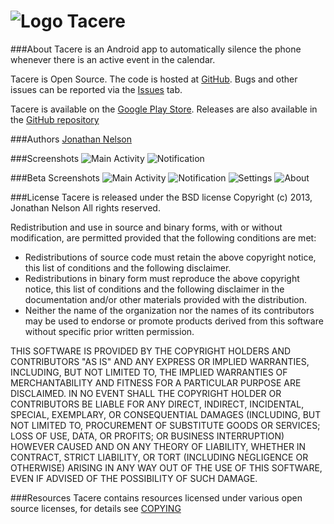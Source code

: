 ![Logo](https://raw.github.com/ciasaboark/Tacere/master/web/icon.png) Tacere
======


###About
Tacere is an Android app to automatically silence the phone whenever there is an active event in the calendar.

Tacere is Open Source.  The code is hosted at <a href="http://www.github.com/ciasaboark/Tacere">GitHub</a>. Bugs and other issues can be reported via the <a href="https://github.com/ciasaboark/Tacere/issues">Issues</a> tab.

Tacere is available on the <a href="https://play.google.com/store/apps/details?id=org.ciasaboark.tacere">Google Play Store</a>.  Releases are also available in the <a href="https://github.com/ciasaboark/Tacere/tree/master/release">GitHub repository</a>

###Authors
<a href="https://github.com/ciasaboark">Jonathan Nelson</a>

###Screenshots
![Main Activity](https://raw.github.com/ciasaboark/Tacere/master/web/device-2013-07-29-211444.png)
![Notification](https://raw.github.com/ciasaboark/Tacere/master/web/device-2013-08-01-143025.png)

###Beta Screenshots
![Main Activity](https://raw.githubusercontent.com/ciasaboark/Tacere/master/web/beta/device-2014-07-15-130905.png)
![Notification](https://raw.githubusercontent.com/ciasaboark/Tacere/master/web/beta/device-2014-07-15-130929.png)
![Settings](https://raw.githubusercontent.com/ciasaboark/Tacere/master/web/beta/device-2014-07-15-131107.png)
![About](https://raw.githubusercontent.com/ciasaboark/Tacere/master/web/beta/device-2014-07-16-213719.png)

###License
Tacere is released under the BSD license
Copyright (c) 2013, Jonathan Nelson
All rights reserved.

Redistribution and use in source and binary forms, with or without modification, are permitted provided that the following conditions are met:

- Redistributions of source code must retain the above copyright notice, this list of conditions and the following disclaimer.
- Redistributions in binary form must reproduce the above copyright notice, this list of conditions and the following disclaimer in the documentation and/or other materials provided with the distribution.
- Neither the name of the organization nor the names of its contributors may be used to endorse or promote products derived from this software without specific prior written permission.
	
THIS SOFTWARE IS PROVIDED BY THE COPYRIGHT HOLDERS AND CONTRIBUTORS "AS IS" AND ANY EXPRESS OR IMPLIED WARRANTIES, INCLUDING, BUT NOT LIMITED TO, THE IMPLIED WARRANTIES OF MERCHANTABILITY AND FITNESS FOR A PARTICULAR PURPOSE ARE DISCLAIMED. IN NO EVENT SHALL THE COPYRIGHT HOLDER OR CONTRIBUTORS BE LIABLE FOR ANY DIRECT, INDIRECT, INCIDENTAL, SPECIAL, EXEMPLARY, OR CONSEQUENTIAL DAMAGES (INCLUDING, BUT NOT LIMITED TO, PROCUREMENT OF SUBSTITUTE GOODS OR SERVICES; LOSS OF USE, DATA, OR PROFITS; OR BUSINESS INTERRUPTION) HOWEVER CAUSED AND ON ANY THEORY OF LIABILITY, WHETHER IN CONTRACT, STRICT LIABILITY, OR TORT (INCLUDING NEGLIGENCE OR OTHERWISE) ARISING IN ANY WAY OUT OF THE USE OF THIS SOFTWARE, EVEN IF ADVISED OF THE POSSIBILITY OF SUCH DAMAGE.

###Resources
Tacere contains resources licensed under various open source licenses, for details see [COPYING](https://github.com/ciasaboark/Tacere/blob/master/COPYING)
